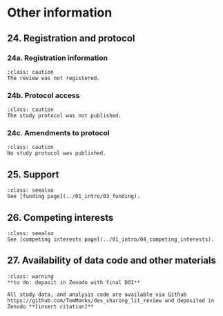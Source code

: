 # Other information

## 24. Registration and protocol

### 24a. Registration information

`````{admonition} NOT APPLICABLE
:class: caution
The review was not registered.
`````
### 24b. Protocol access

`````{admonition} NOT APPLICABLE
:class: caution
The study protocol was not published.
`````
### 24c. Amendments to protocol

`````{admonition} NOT APPLICABLE
:class: caution
No study protocol was published.
`````

## 25. Support

`````{admonition} COMPLETE
:class: seealso
See [funding page](../01_intro/03_funding).
`````

## 26. Competing interests

`````{admonition} COMPLETE
:class: seealso
See [competing interests page](../01_intro/04_competing_interests).
`````

## 27. Availability of data code and other materials

`````{admonition} INCOMPLETE
:class: warning
**to do: deposit in Zenodo with final DOI**

All study data, and analysis code are available via Github https://github.com/TomMonks/des_sharing_lit_review and deposited in Zenodo **[insert citation]**
`````








